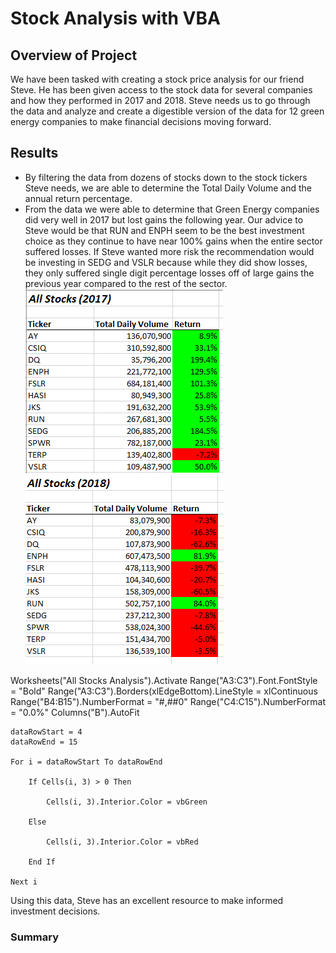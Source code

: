 # Stock Analysis with VBA

## Overview of Project
We have been tasked with creating a stock price analysis for our friend Steve. He has been given access to the stock data for several companies and how they performed in 2017 and 2018. Steve needs us to go through the data and analyze and create a digestible version of the data for 12 green energy companies to make financial decisions moving forward.
 
## Results
- By filtering the data from dozens of stocks down to the stock tickers Steve needs, we are able to determine the Total Daily Volume and the annual return percentage.
- From the data we were able to determine that Green Energy companies did very well in 2017 but lost gains the following year. Our advice to Steve would be that RUN and ENPH seem to be the best investment choice as they continue to have near 100% gains when the entire sector suffered losses. If Steve wanted more risk the recommendation would be investing in SEDG and VSLR because while they did show losses, they only suffered single digit percentage losses off of large gains the previous year compared to the rest of the sector. 
![2017](https://github.com/LordNebbs/BootcampModule2/blob/main/VBA_Challenge_2017.png) ![2018](https://github.com/LordNebbs/BootcampModule2/blob/main/VBA_Challenge_2018.PNG)

Worksheets("All Stocks Analysis").Activate
    Range("A3:C3").Font.FontStyle = "Bold"
    Range("A3:C3").Borders(xlEdgeBottom).LineStyle = xlContinuous
    Range("B4:B15").NumberFormat = "#,##0"
    Range("C4:C15").NumberFormat = "0.0%"
    Columns("B").AutoFit

    dataRowStart = 4
    dataRowEnd = 15

    For i = dataRowStart To dataRowEnd
        
        If Cells(i, 3) > 0 Then
            
            Cells(i, 3).Interior.Color = vbGreen
            
        Else
        
            Cells(i, 3).Interior.Color = vbRed
            
        End If
        
    Next i


Using this data, Steve has an excellent resource to make informed investment decisions.

### Summary

